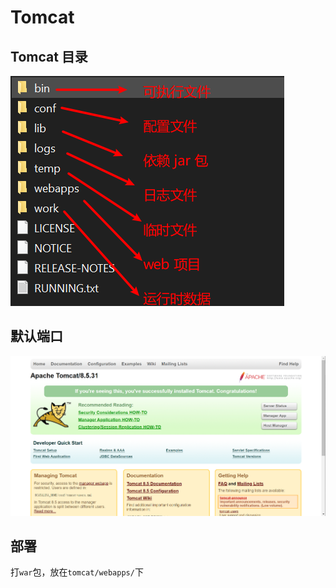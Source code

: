 # Tomcat

## Tomcat 目录

![image-20200414205333023](image-20200414205333023.png)



## 默认端口

![image-20200414205917378](image-20200414205917378.png)

## 部署

打`war`包，放在`tomcat/webapps/`下

 